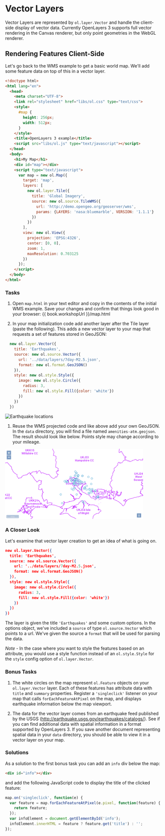 # Vector Layers

Vector Layers are represented by `ol.layer.Vector` and handle the client-side display of vector data. Currently OpenLayers 3 supports full vector rendering in the Canvas renderer, but only point geometries in the WebGL renderer.

## Rendering Features Client-Side

Let's go back to the WMS example to get a basic world map.  We'll add some feature data on top of this in a vector layer.

```html
<!doctype html>
<html lang="en">
  <head>
    <meta charset="UTF-8">
    <link rel="stylesheet" href="libs/ol.css" type="text/css">
    <style>
      #map {
        height: 256px;
        width: 512px;
      }
    </style>
    <title>OpenLayers 3 example</title>
    <script src="libs/ol.js" type="text/javascript"></script>
  </head>
  <body>
    <h1>My Map</h1>
    <div id="map"></div>
    <script type="text/javascript">
      var map = new ol.Map({
        target: 'map',
        layers: [
          new ol.layer.Tile({
            title: 'Global Imagery',
            source: new ol.source.TileWMS({
              url: 'http://demo.opengeo.org/geoserver/wms',
              params: {LAYERS: 'nasa:bluemarble', VERSION: '1.1.1'}
            })
          })
        ],
        view: new ol.View({
          projection: 'EPSG:4326',
          center: [0, 0],
          zoom: 1,
          maxResolution: 0.703125
        })
      });
    </script>
  </body>
</html>
```

### Tasks

1. Open `map.html` in your text editor and copy in the contents of the initial WMS example. Save your changes and confirm that things look good in your browser: {{ book.workshopUrl }}/map.html

1. In your map initialization code add another layer after the Tile layer (paste the following). This adds a new vector layer to your map that requests a set of features stored in GeoJSON:

  ```js
    new ol.layer.Vector({
      title: 'Earthquakes',
      source: new ol.source.Vector({
        url: '../data/layers/7day-M2.5.json',
        format: new ol.format.GeoJSON()
      }),
      style: new ol.style.Style({
        image: new ol.style.Circle({
          radius: 3,
          fill: new ol.style.Fill({color: 'white'})
        })
      })
    })
  ```

  ![Earthquake locations](vector1.png)

1. Reuse the WMS projected code and like above add your own GeoJSON. In the `data` directory, you will find a file named `amenities-atm.geojson`. The result should look like below. Points style may change according to your mileage.

  ![ATM amenities](vector2.png)




### A Closer Look

Let's examine that vector layer creation to get an idea of what is going on.

```jsh2geo.json
new ol.layer.Vector({
  title: 'Earthquakes',
  source: new ol.source.Vector({
    url: '../data/layers/7day-M2.5.json',
    format: new ol.format.GeoJSON()
  }),
  style: new ol.style.Style({
    image: new ol.style.Circle({
      radius: 3,
      fill: new ol.style.Fill({color: 'white'})
    })
  })
})
```

The layer is given the title `'Earthquakes'` and some custom options. In the options object, we've included a `source` of type `ol.source.Vector` which points to a url. We've given the source a `format` that will be used for parsing the data.

*Note* - In the case where you want to style the features based on an attribute, you would use a style function instead of an `ol.style.Style` for the `style` config option of `ol.layer.Vector`.

### Bonus Tasks

1.  The white circles on the map represent `ol.Feature` objects on your `ol.layer.Vector` layer. Each of these features has attribute data with `title` and `summary` properties. Register a `'singleclick'` listener on your map that calls `forEachFeatureAtPixel` on the map, and displays earthquake information below the map viewport.

1.  The data for the vector layer comes from an earthquake feed published by the USGS (http://earthquake.usgs.gov/earthquakes/catalogs/).  See if you can find additional data with spatial information in a format supported by OpenLayers 3.  If you save another document representing spatial data in your `data` directory, you should be able to view it in a vector layer on your map.

### Solutions

As a solution to the first bonus task you can add an `info` div below the map:

```html
<div id="info"></div>
```

and add the following JavaScript code to display the title of the clicked
feature:

```js
map.on('singleclick', function(e) {
  var feature = map.forEachFeatureAtPixel(e.pixel, function(feature) {
    return feature;
  });
  var infoElement = document.getElementById('info');
  infoElement.innerHTML = feature ? feature.get('title') : '';
});
```
